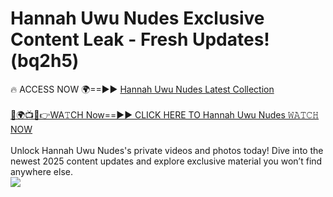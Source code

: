 # Hannah Uwu Nudes Exclusive Content Leak - Fresh Updates! (bq2h5)

🔥 ACCESS NOW 🌍==►► <a href="https://tinyurl.com/2mz8nhtm" rel="nofollow">Hannah Uwu Nudes Latest Collection</a>
<br><br>
[🔴🌍📺📱👉WA𝚃CH Now==►► CLICK HERE TO Hannah Uwu Nudes 𝚆𝙰𝚃𝙲𝙷 NOW](https://tinyurl.com/2mz8nhtm)
<br><br>
Unlock Hannah Uwu Nudes's private videos and photos today! Dive into the newest 2025 content updates and explore exclusive material you won’t find anywhere else.
<br>
<a href="https://tinyurl.com/2mz8nhtm" rel="nofollow" data-target="animated-image.originalLink"><img src="https://camo.githubusercontent.com/8a4f000d20f83aca3bf7ec5f350d767afa0574a8a352519fd8cfa583a6f93a33/68747470733a2f2f692e696d6775722e636f6d2f644a486b345a712e676966" data-canonical-src="https://i.imgur.com/dJHk4Zq.gif" style="max-width: 100%; display: inline-block;" data-target="animated-image.originalImage"></a>
<br>
